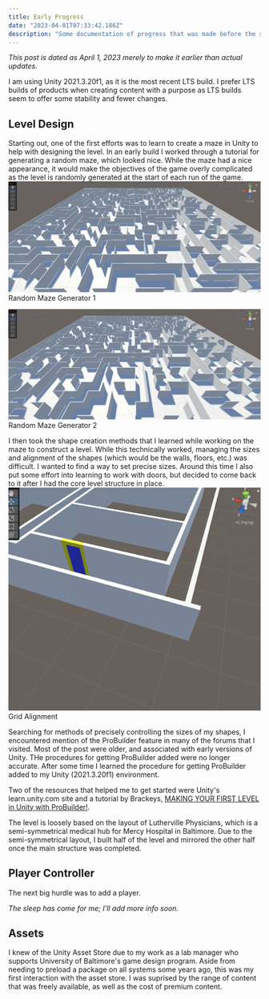```yaml
---
title: Early Progress 
date: "2023-04-01T07:33:42.186Z"
description: "Some documentation of progress that was made before the start of this blog."
---
```


_This post is dated as April 1, 2023 merely to make it earlier than actual updates._

I am using Unity 2021.3.20f1, as it is the most recent LTS build. I prefer LTS builds of products when creating content with a purpose as LTS builds seem to offer some stability and fewer changes.

## Level Design
Starting out, one of the first efforts was to learn to create a maze in Unity to help with designing the level. In an early build I worked through a tutorial for generating a random maze, which looked nice. While the maze had a nice appearance, it would make the objectives of the game overly complicated as the level is randomly generated at the start of each run of the game. 
![Random Maze Generator 1](./random-maze-1.png)
Random Maze Generator 1

![Random Maze Generator 2](./random-maze-2.png)
Random Maze Generator 2


I then took the shape creation methods that I learned while working on the maze to construct a level. While this technically worked, managing the sizes and alignment of the shapes (which would be the walls, floors, etc.) was difficult. I wanted to find a way to set precise sizes. Around this time I also put some effort into learning to work with doors, but decided to come back to it after I had the core level structure in place.
![Grid Alignment](./grid-alignment.png)
Grid Alignment



Searching for methods of precisely controlling the sizes of my shapes, I encountered mention of the ProBuilder feature in many of the forums that I visited. Most of the post were older, and associated with early versions of Unity. THe procedures for getting ProBuilder added were no longer accurate. After some time I learned the procedure for getting ProBuilder added to my Unity (2021.3.20f1) environment.

Two of the resources that helped me to get started were Unity's learn.unity.com site and a tutorial by Brackeys, [MAKING YOUR FIRST LEVEL in Unity with ProBuilder!](https://www.youtube.com/watch?v=YtzIXCKr8Wo).

The level is loosely based on the layout of Lutherville Physicians, which is a semi-symmetrical medical hub for Mercy Hospital in Baltimore. Due to the semi-symmetrical layout, I built half of the level and mirrored the other half once the main structure was completed.


## Player Controller

The next big hurdle was to add a player.

_The sleep has come for me; I'll add more info soon._


## Assets
I knew of the Unity Asset Store due to my work as a lab manager who supports University of Baltimore's game design program. Aside from needing to preload a package on all systems some years ago, this was my first interaction with the asset store. I was suprised by the range of content that was freely available, as well as the cost of premium content.
